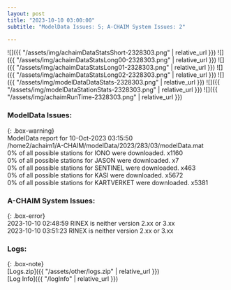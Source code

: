 ```yaml
---
layout: post
title: "2023-10-10 03:00:00"
subtitle: "ModelData Issues: 5; A-CHAIM System Issues: 2"

---
```


![]({{ "/assets/img/achaimDataStatsShort-2328303.png" | relative_url }})
![]({{ "/assets/img/achaimDataStatsLong00-2328303.png" | relative_url }})
![]({{ "/assets/img/achaimDataStatsLong01-2328303.png" | relative_url }})
![]({{ "/assets/img/achaimDataStatsLong02-2328303.png" | relative_url }})
![]({{ "/assets/img/modelDataDataStats-2328303.png" | relative_url }})
![]({{ "/assets/img/modelDataStationStats-2328303.png" | relative_url }})
![]({{ "/assets/img/achaimRunTime-2328303.png" | relative_url }})


### ModelData Issues:  
  
{: .box-warning}  
 ModelData report for 10-Oct-2023 03:15:50   
 /home2/achaim1/A-CHAIM/modelData/2023/283/03/modelData.mat   
 0% of all possible stations for IONO were downloaded. x1160   
 0% of all possible stations for JASON were downloaded. x7   
 0% of all possible stations for SENTINEL were downloaded. x463   
 0% of all possible stations for KASI were downloaded. x5672   
 0% of all possible stations for KARTVERKET were downloaded. x5381   
  
### A-CHAIM System Issues:  
  
{: .box-error}  
2023-10-10 02:48:59 RINEX is neither version 2.xx or 3.xx  
2023-10-10 03:51:23 RINEX is neither version 2.xx or 3.xx  

### Logs:  
  
{: .box-note}  
[Logs.zip]({{ "/assets/other/logs.zip" | relative_url }})  
[Log Info]({{ "/logInfo" | relative_url }})  
